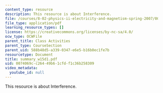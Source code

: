 ```yaml
---
content_type: resource
description: This resource is about Interference.
file: /courses/8-02-physics-ii-electricity-and-magnetism-spring-2007/0074069cc26449b61cfdf1c36b258309_summary_w15d1.pdf
file_type: application/pdf
learning_resource_types: []
license: https://creativecommons.org/licenses/by-nc-sa/4.0/
ocw_type: OCWFile
parent_title: Class Activities
parent_type: CourseSection
parent_uid: 588b48d5-a339-0347-e6e5-b16b0ec1fe7b
resourcetype: Document
title: summary_w15d1.pdf
uid: 0074069c-c264-49b6-1cfd-f1c36b258309
video_metadata:
  youtube_id: null
---
```

This resource is about Interference.